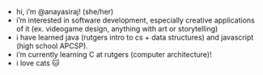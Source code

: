 - hi, i’m @anayasiraj! (she/her)
- i’m interested in software development, especially creative applications of it (ex. videogame design, anything with art or storytelling)
- i have learned java (rutgers intro to cs + data structures) and javascript (high school APCSP).
- i’m currently learning C at rutgers (computer architecture)!
- i love cats 🐱
